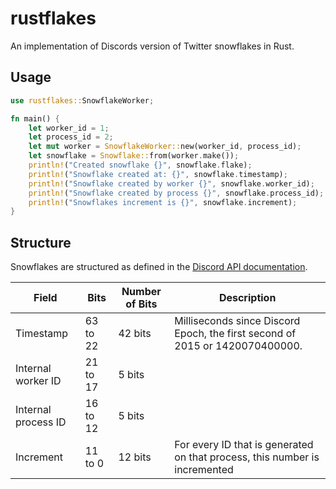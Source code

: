 # rustflakes
An implementation of Discords version of Twitter snowflakes in Rust.

## Usage
```rust
use rustflakes::SnowflakeWorker;

fn main() {
    let worker_id = 1;
    let process_id = 2;
    let mut worker = SnowflakeWorker::new(worker_id, process_id);
    let snowflake = Snowflake::from(worker.make());
    println!("Created snowflake {}", snowflake.flake);
    println!("Snowflake created at: {}", snowflake.timestamp);
    println!("Snowflake created by worker {}", snowflake.worker_id);
    println!("Snowflake created by process {}", snowflake.process_id);
    println!("Snowflakes increment is {}", snowflake.increment);
}
```
## Structure
Snowflakes are structured as defined in the [Discord API documentation](https://discord.com/developers/docs/reference#snowflakes-snowflake-id-format-structure-left-to-right).

Field               | Bits     | Number of Bits | Description
--------------------|----------|----------------|------------
Timestamp           | 63 to 22 | 42 bits        | Milliseconds since Discord Epoch, the first second of 2015 or 1420070400000.
Internal worker ID  | 21 to 17 | 5 bits         |
Internal process ID | 16 to 12 | 5 bits         |
Increment           | 11 to 0  | 12 bits        | For every ID that is generated on that process, this number is incremented

